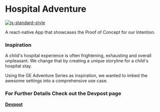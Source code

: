 # Hospital Adventure
[![js-standard-style](https://img.shields.io/badge/code%20style-standard-brightgreen.svg?style=flat)](http://standardjs.com/)

A react-native App that showcases the Proof of Concept for our Intention.

### Inspiration
A child's hospital experience is often frightening, exhausting and overall unpleasant. We change that by creating a unique storyline for a child's hospital stay.

Using the GE Adventure Series as inspiration, we wanted to imbed the awesome settings into a comprehensive use case.

### For Further Details Check out the Devpost page
**[Devpost](https://devpost.com/software/get-well-holiday)**
